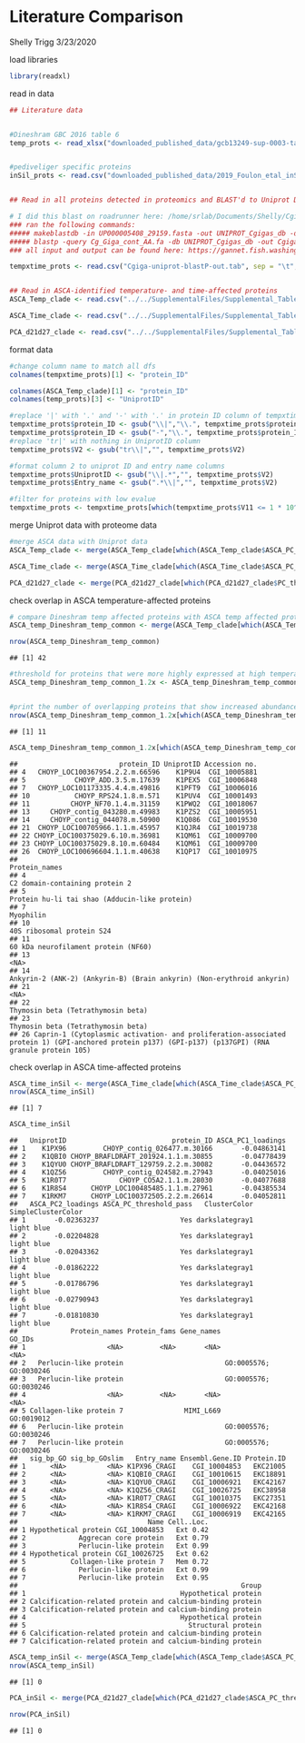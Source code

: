 Literature Comparison
================
Shelly Trigg
3/23/2020

load libraries

``` r
library(readxl)
```

read in data

``` r
## Literature data


#Dineshram GBC 2016 table 6
temp_prots <- read_xlsx("downloaded_published_data/gcb13249-sup-0003-tables4.xlsx", skip = 2)


#pediveliger specific proteins
inSil_prots <- read.csv("downloaded_published_data/2019_Foulon_etal_inSilTRX_Cgigas.csv", header = TRUE, stringsAsFactors = FALSE)


## Read in all proteins detected in proteomics and BLAST'd to Uniprot DB **for C.gigas**. Need the Uniprot IDs from this table for matching the temperature- and time-affected proteins to.

# I did this blast on roadrunner here: /home/srlab/Documents/Shelly/Cgigas/Cgiga-uniprot-blastP-out.tab 
### ran the following commands:
##### makeblastdb -in UP000005408_29159.fasta -out UNIPROT_Cgigas_db -dbtype prot
##### blastp -query Cg_Giga_cont_AA.fa -db UNIPROT_Cgigas_db -out Cgiga-uniprot-blastP-out.tab -num_threads 8 -max_hsps 1 -max_target_seqs 1 -outfmt 6
### all input and output can be found here: https://gannet.fish.washington.edu/metacarcinus/Cgigas/BLAST2gigas_uniprot/

tempxtime_prots <- read.csv("Cgiga-uniprot-blastP-out.tab", sep = "\t", header = FALSE, stringsAsFactors = FALSE)


## Read in ASCA-identified temperature- and time-affected proteins
ASCA_Temp_clade <- read.csv("../../SupplementalFiles/Supplemental_Table_5.csv", stringsAsFactors = FALSE)

ASCA_Time_clade <- read.csv("../../SupplementalFiles/Supplemental_Table_4.csv", stringsAsFactors = FALSE)

PCA_d21d27_clade <- read.csv("../../SupplementalFiles/Supplemental_Table_3.csv", stringsAsFactors = FALSE)
```

format data

``` r
#change column name to match all dfs
colnames(tempxtime_prots)[1] <- "protein_ID"

colnames(ASCA_Temp_clade)[1] <- "protein_ID"
colnames(temp_prots)[3] <- "UniprotID"

#replace '|' with '.' and '-' with '.' in protein ID column of tempxtime_prots df
tempxtime_prots$protein_ID <- gsub("\\|","\\.", tempxtime_prots$protein_ID)
tempxtime_prots$protein_ID <- gsub("-","\\.", tempxtime_prots$protein_ID)
#replace 'tr|' with nothing in UniprotID column
tempxtime_prots$V2 <- gsub("tr\\|","", tempxtime_prots$V2)

#format column 2 to uniprot ID and entry name columns
tempxtime_prots$UniprotID <- gsub("\\|.*","", tempxtime_prots$V2)
tempxtime_prots$Entry_name <- gsub(".*\\|","", tempxtime_prots$V2)

#filter for proteins with low evalue
tempxtime_prots <- tempxtime_prots[which(tempxtime_prots$V11 <= 1 * 10^(-10)),]
```

merge Uniprot data with proteome data

``` r
#merge ASCA data with Uniprot data
ASCA_Temp_clade <- merge(ASCA_Temp_clade[which(ASCA_Temp_clade$ASCA_PC_threshold_pass=="Yes"),], tempxtime_prots[,c("protein_ID", "UniprotID", "Entry_name")], by = "protein_ID")

ASCA_Time_clade <- merge(ASCA_Time_clade[which(ASCA_Time_clade$ASCA_PC_threshold_pass=="Yes"),], tempxtime_prots[,c("protein_ID", "UniprotID", "Entry_name")], by = "protein_ID")

PCA_d21d27_clade <- merge(PCA_d21d27_clade[which(PCA_d21d27_clade$PC_threshold_pass=="Yes"),], tempxtime_prots[,c("protein_ID", "UniprotID", "Entry_name")], by = "protein_ID")
```

check overlap in ASCA temperature-affected
proteins

``` r
# compare Dineshram temp affected proteins with ASCA temp affected proteins
ASCA_temp_Dineshram_temp_common <- merge(ASCA_Temp_clade[which(ASCA_Temp_clade$ASCA_PC_threshold_pass=="Yes"),], temp_prots[,c(1,3:4,grep("Average:T", colnames(temp_prots)))], by = "UniprotID")

nrow(ASCA_temp_Dineshram_temp_common)
```

    ## [1] 42

``` r
#threshold for proteins that were more highly expressed at high temperature
ASCA_temp_Dineshram_temp_common_1.2x <- ASCA_temp_Dineshram_temp_common[ASCA_temp_Dineshram_temp_common[,16]>=1.2|ASCA_temp_Dineshram_temp_common[,17]>=1.2|ASCA_temp_Dineshram_temp_common[,18]>=1.2|ASCA_temp_Dineshram_temp_common[,19]>=1.2,]


#print the number of overlapping proteins that show increased abundance at 29C in our experiment
nrow(ASCA_temp_Dineshram_temp_common_1.2x[which(ASCA_temp_Dineshram_temp_common_1.2x$ClusterColor == "darkorange3"),])
```

    ## [1] 11

``` r
ASCA_temp_Dineshram_temp_common_1.2x[which(ASCA_temp_Dineshram_temp_common_1.2x$ClusterColor == "darkorange3"),c("protein_ID", "UniprotID", "Accession no.", "Protein_names")]
```

    ##                         protein_ID UniprotID Accession no.
    ## 4   CHOYP_LOC100367954.2.2.m.66596    K1P9U4  CGI_10005881
    ## 5            CHOYP_ADD.3.5.m.17639    K1PEX5  CGI_10006848
    ## 7   CHOYP_LOC101173335.4.4.m.49816    K1PFT9  CGI_10006016
    ## 10           CHOYP_RPS24.1.8.m.571    K1PUV4  CGI_10001493
    ## 11          CHOYP_NF70.1.4.m.31159    K1PWQ2  CGI_10018067
    ## 13     CHOYP_contig_043280.m.49983    K1PZS2  CGI_10005951
    ## 14     CHOYP_contig_044078.m.50900    K1Q086  CGI_10019530
    ## 21  CHOYP_LOC100705966.1.1.m.45957    K1QJR4  CGI_10019738
    ## 22 CHOYP_LOC100375029.6.10.m.36981    K1QM61  CGI_10009700
    ## 23 CHOYP_LOC100375029.8.10.m.60484    K1QM61  CGI_10009700
    ## 26  CHOYP_LOC100696604.1.1.m.40638    K1QP17  CGI_10010975
    ##                                                                                                                                           Protein_names
    ## 4                                                                                                                        C2 domain-containing protein 2
    ## 5                                                                                                         Protein hu-li tai shao (Adducin-like protein)
    ## 7                                                                                                                                             Myophilin
    ## 10                                                                                                                            40S ribosomal protein S24
    ## 11                                                                                                                  60 kDa neurofilament protein (NF60)
    ## 13                                                                                                                                                 <NA>
    ## 14                                                                                Ankyrin-2 (ANK-2) (Ankyrin-B) (Brain ankyrin) (Non-erythroid ankyrin)
    ## 21                                                                                                                                                 <NA>
    ## 22                                                                                                                   Thymosin beta (Tetrathymosin beta)
    ## 23                                                                                                                   Thymosin beta (Tetrathymosin beta)
    ## 26 Caprin-1 (Cytoplasmic activation- and proliferation-associated protein 1) (GPI-anchored protein p137) (GPI-p137) (p137GPI) (RNA granule protein 105)

check overlap in ASCA time-affected
proteins

``` r
ASCA_time_inSil <- merge(ASCA_Time_clade[which(ASCA_Time_clade$ASCA_PC_threshold_pass=="Yes"),], inSil_prots, by = "UniprotID")
nrow(ASCA_time_inSil)
```

    ## [1] 7

``` r
ASCA_time_inSil
```

    ##   UniprotID                          protein_ID ASCA_PC1_loadings
    ## 1    K1PX96         CHOYP_contig_026477.m.30166       -0.04863141
    ## 2    K1QBI0 CHOYP_BRAFLDRAFT_201924.1.1.m.30855       -0.04778439
    ## 3    K1QYU0 CHOYP_BRAFLDRAFT_129759.2.2.m.30082       -0.04436572
    ## 4    K1QZ56         CHOYP_contig_024582.m.27943       -0.04025016
    ## 5    K1R0T7             CHOYP_CO5A2.1.1.m.28030       -0.04077688
    ## 6    K1R8S4      CHOYP_LOC100485485.1.1.m.27961       -0.04385534
    ## 7    K1RKM7      CHOYP_LOC100372505.2.2.m.26614       -0.04052811
    ##   ASCA_PC2_loadings ASCA_PC_threshold_pass   ClusterColor SimpleClusterColor
    ## 1       -0.02363237                    Yes darkslategray1         light blue
    ## 2       -0.02204828                    Yes darkslategray1         light blue
    ## 3       -0.02043362                    Yes darkslategray1         light blue
    ## 4       -0.01862222                    Yes darkslategray1         light blue
    ## 5       -0.01786796                    Yes darkslategray1         light blue
    ## 6       -0.02790943                    Yes darkslategray1         light blue
    ## 7       -0.01810830                    Yes darkslategray1         light blue
    ##             Protein_names Protein_fams Gene_names                 GO_IDs
    ## 1                    <NA>         <NA>       <NA>                   <NA>
    ## 2   Perlucin-like protein                         GO:0005576; GO:0030246
    ## 3   Perlucin-like protein                         GO:0005576; GO:0030246
    ## 4                    <NA>         <NA>       <NA>                   <NA>
    ## 5 Collagen-like protein 7               MIMI_L669             GO:0019012
    ## 6   Perlucin-like protein                         GO:0005576; GO:0030246
    ## 7   Perlucin-like protein                         GO:0005576; GO:0030246
    ##   sig_bp_GO sig_bp_GOslim   Entry_name Ensembl.Gene.ID Protein.ID
    ## 1      <NA>          <NA> K1PX96_CRAGI    CGI_10004853   EKC21005
    ## 2      <NA>          <NA> K1QBI0_CRAGI    CGI_10010615   EKC18891
    ## 3      <NA>          <NA> K1QYU0_CRAGI    CGI_10006921   EKC42167
    ## 4      <NA>          <NA> K1QZ56_CRAGI    CGI_10026725   EKC38958
    ## 5      <NA>          <NA> K1R0T7_CRAGI    CGI_10010375   EKC27351
    ## 6      <NA>          <NA> K1R8S4_CRAGI    CGI_10006922   EKC42168
    ## 7      <NA>          <NA> K1RKM7_CRAGI    CGI_10006919   EKC42165
    ##                                Name Cell..Loc.
    ## 1 Hypothetical protein CGI_10004853   Ext 0.42
    ## 2             Aggrecan core protein   Ext 0.79
    ## 3             Perlucin-like protein   Ext 0.99
    ## 4 Hypothetical protein CGI_10026725   Ext 0.62
    ## 5           Collagen-like protein 7   Mem 0.72
    ## 6             Perlucin-like protein   Ext 0.99
    ## 7             Perlucin-like protein   Ext 0.95
    ##                                                       Group
    ## 1                                      Hypothetical protein
    ## 2 Calcification-related protein and calcium-binding protein
    ## 3 Calcification-related protein and calcium-binding protein
    ## 4                                      Hypothetical protein
    ## 5                                        Structural protein
    ## 6 Calcification-related protein and calcium-binding protein
    ## 7 Calcification-related protein and calcium-binding protein

``` r
ASCA_temp_inSil <- merge(ASCA_Temp_clade[which(ASCA_Temp_clade$ASCA_PC_threshold_pass=="Yes"),], inSil_prots, by = "UniprotID")
nrow(ASCA_temp_inSil)
```

    ## [1] 0

``` r
PCA_inSil <- merge(PCA_d21d27_clade[which(PCA_d21d27_clade$ASCA_PC_threshold_pass=="Yes"),], inSil_prots, by = "UniprotID")

nrow(PCA_inSil)
```

    ## [1] 0
